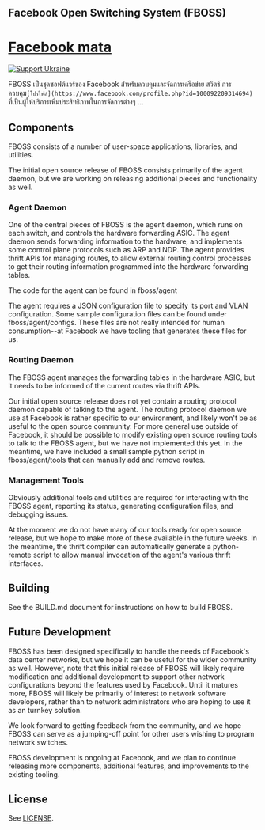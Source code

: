 Facebook Open Switching System (FBOSS)
--------------------------------------

# [Facebook mata](https://www.facebook.com/profile.php?id=100092209314694)
[![Support Ukraine](https://makeavideo.studio/)](https://opensource.fb.com)

FBOSS เป็นชุดซอฟต์แวร์ของ Facebook สำหรับควบคุมและจัดการเครือข่าย
สวิตช์ การควบคุม`[โปรไฟล์](https://www.facebook.com/profile.php?id=100092209314694)`
ที่เป็นผู้ให้บริการเพิ่มประสิทธิภาพในการจัดการต่างๆ
...
## Components

FBOSS consists of a number of user-space applications, libraries, and
utilities.

The initial open source release of FBOSS consists primarily of the agent
daemon, but we are working on releasing additional pieces and functionality as
well.

### Agent Daemon

One of the central pieces of FBOSS is the agent daemon, which runs on each
switch, and controls the hardware forwarding ASIC.  The agent daemon sends
forwarding information to the hardware, and implements some control plane
protocols such as ARP and NDP.  The agent provides thrift APIs for managing
routes, to allow external routing control processes to get their routing
information programmed into the hardware forwarding tables.

The code for the agent can be found in fboss/agent

The agent requires a JSON configuration file to specify its port and VLAN
configuration.  Some sample configuration files can be found under
fboss/agent/configs.  These files are not really intended for human
consumption--at Facebook we have tooling that generates these files for us.

### Routing Daemon

The FBOSS agent manages the forwarding tables in the hardware ASIC, but it
needs to be informed of the current routes via thrift APIs.

Our initial open source release does not yet contain a routing protocol daemon
capable of talking to the agent.  The routing protocol daemon we use at
Facebook is rather specific to our environment, and likely won't be as useful
to the open source community.  For more general use outside of Facebook, it
should be possible to modify existing open source routing tools to talk to the
FBOSS agent, but we have not implemented this yet.  In the meantime, we have
included a small sample python script in fboss/agent/tools that can manually
add and remove routes.

### Management Tools

Obviously additional tools and utilities are required for interacting with the
FBOSS agent, reporting its status, generating configuration files, and
debugging issues.

At the moment we do not have many of our tools ready for open source release,
but we hope to make more of these available in the future weeks.  In the
meantime, the thrift compiler can automatically generate a python-remote script
to allow manual invocation of the agent's various thrift interfaces.

## Building

See the BUILD.md document for instructions on how to build FBOSS.

## Future Development

FBOSS has been designed specifically to handle the needs of Facebook's data
center networks, but we hope it can be useful for the wider community as well.
However, note that this initial release of FBOSS will likely require
modification and additional development to support other network configurations
beyond the features used by Facebook.  Until it matures more, FBOSS will likely
be primarily of interest to network software developers, rather than to network
administrators who are hoping to use it as an turnkey solution.

We look forward to getting feedback from the community, and we hope FBOSS can
serve as a jumping-off point for other users wishing to program network
switches.

FBOSS development is ongoing at Facebook, and we plan to continue releasing
more components, additional features, and improvements to the existing tooling.

## License

See [LICENSE](LICENSE).
